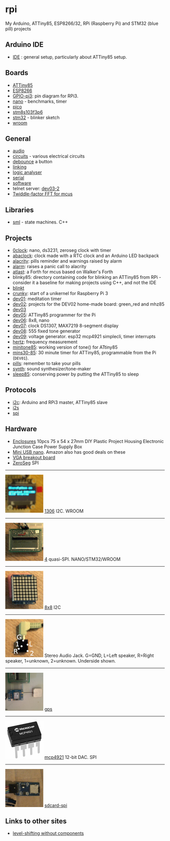 # rpi
My Arduino, ATTiny85, ESP8266/32, RPi (Raspberry Pi) and STM32 (blue pill) projects

## Arduino IDE

* [IDE](Arduino-IDE.md) : general setup, particularly about ATTiny85 setup.

## Boards

* [ATTiny85](attiny85)
* [ESP8266](esp8266)
* [GPIO-pi3](GPIO-pi3.md): pin diagram for RPi3.
* [nano](nano) - benchmarks, timer
* [pico](pico)
* [stm8s103f3p6](stm8s103f3p6)
* [stm32](stm32) - blinker sketch
* [wroom](wroom)


## General

* [audio](audio)
* [circuits](circuits.md) - various electrical circuits
* [debounce](debounce) a button
* [linking](linking)
* [logic analyser](logic-analyser.md)
* [serial](serial)
* [software](software.md)
* telnet server: [dev03-2](dev03/dev03-2)
* [Twiddle-factor FFT for mcus](https://blog.podkalicki.com/twiddle-factor-based-fft-for-microcontrollers/)

## Libraries

* [sml](https://boost-ext.github.io/sml/examples.html) - state machines. C++


## Projects

* [0clock](0clock): nano, ds3231, zeroseg clock with timer
* [abaclock](abaclock): clock made with a RTC clock and an Arduino LED backpack
* [alacrity](alacrity): pills reminder and warnings raised by alarm
* [alarm](alarm): raises a panic call to alacrity
* [atlast](atlast): a Forth for mcus based on Walker's Forth
* blinky85: directory containing code for blinking an ATTiny85 from RPi - consider it a baseline for making projects using C++, and not the IDE
* [blinkt](blinkt)
* [crunky](crunky): start of a unikernel for Raspberry Pi 3
* [dev01](dev01): meditation timer
* [dev02](dev02): projects for the DEV02 home-made board: green_red and mhz85
* [dev03](dev03)
* [dev05](dev05): ATTiny85 programmer for the Pi
* [dev06](8x8/dev06): 8x8, nano
* [dev07](dev07): clock DS1307, MAX7219 8-segment display
* [dev08](dev08): 555 fixed tone generator
* [dev09](dev09): voltage generator. esp32 mcp4921 simplecli, timer interrupts
* [hertz](hertz): frequency measurement
* [minitone85](minitone85): working version of tone() for ATtiny85
* [mins30-85](mins30-85): 30 minute timer for ATTiny85, programmable from the Pi (`DEV01`). 
* [pills](pills): remember to take your pills
* [synth](synth): sound synthesizer/tone-maker
* [sleep85](sleep85): conserving power by putting the ATTiny85 to sleep

## Protocols

* [i2c](i2c): Arduino and RPi3 master, ATTiny85 slave
* [i2s](i2s)
* [spi](spi)


## Hardware

* [Enclosures](https://www.banggood.com/10pcs-75-x-54-x-27mm-DIY-Plastic-Project-Housing-Electronic-Junction-Case-Power-Supply-Box-p-1168741.html?cur_warehouse=CN) 10pcs 75 x 54 x 27mm DIY Plastic Project Housing Electronic Junction Case Power Supply Box 
* [Mini USB nano](https://www.ebay.co.uk/sch/i.html?_from=R40&_trksid=m570.l1313&_nkw=mini+usb+nano&_sacat=0). Amazon also has good deals on these
* [VGA breakout board](https://www.aliexpress.com/item/32601693326.html)
* [ZeroSeg](zeroseg) SPI

---
![](1306/1306.jpg) [1306](1306) I2C. WROOM 
___

![](4/4.jpg) [4](4) quasi-SPI. NANO/STM32/WROOM

___

![](8x8/8x8.jpg) [8x8](8x8) I2C

---

![](jack.jpg) Stereo Audio Jack. G=GND, L=Left speaker, R=Right speaker, 1=unknown, 2=unknown.
Underside shown.

---

![](gps/gps.jpg) [gps](gps)

---

![](mcp4921/mcp4921.jpg) [mcp4921](mcp4921) 12-bit DAC. SPI

---

![](sdcard-spi.jpg) [sdcard-spi](sdcard-spi)


## Links to other sites

* [level-shifting without components](https://mcturra2000.wordpress.com/2021/01/08/arduino-and-raspberrypi-componentless-level-shifting/)


